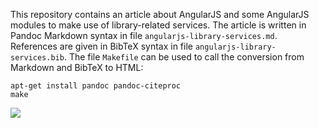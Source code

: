This repository contains an article about AngularJS and some AngularJS modules
to make use of library-related services. The article is written in Pandoc
Markdown syntax in file `angularjs-library-services.md`. References are given
in BibTeX syntax in file `angularjs-library-services.bib`. The file `Makefile`
can be used to call the conversion from Markdown and BibTeX to HTML:
    
    apt-get install pandoc pandoc-citeproc
    make

![](https://travis-ci.org/jakobib/angularjs2014.svg?branch=master)
